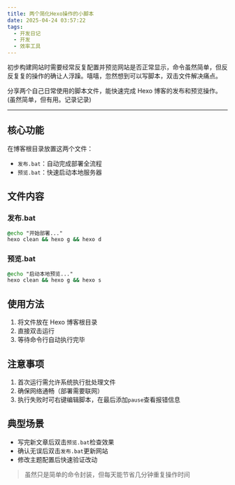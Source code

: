 ```yaml
---
title: 两个简化Hexo操作的小脚本
date: 2025-04-24 03:57:22
tags:
  - 开发日记
  - 开发
  - 效率工具
---
```


初步构建网站时需要经常反复配置并预览网站是否正常显示，命令虽然简单，但反反复复的操作的确让人浮躁。嘻嘻，忽然想到可以写脚本，双击文件解决痛点。

分享两个自己日常使用的脚本文件，能快速完成 Hexo 博客的发布和预览操作。(虽然简单，但有用。记录记录)

---

## 核心功能

在博客根目录放置这两个文件：

- `发布.bat`：自动完成部署全流程
- `预览.bat`：快速启动本地服务器

## 文件内容

### 发布.bat

```bat
@echo "开始部署..."
hexo clean && hexo g && hexo d
```

### 预览.bat

```bat
@echo "启动本地预览..."
hexo clean && hexo g && hexo s
```

## 使用方法

1. 将文件放在 Hexo 博客根目录
2. 直接双击运行
3. 等待命令行自动执行完毕

## 注意事项

1. 首次运行需允许系统执行批处理文件
2. 确保网络通畅（部署需要联网）
3. 执行失败时可右键编辑脚本，在最后添加`pause`查看报错信息

## 典型场景

- 写完新文章后双击`预览.bat`检查效果
- 确认无误后双击`发布.bat`更新网站
- 修改主题配置后快速验证改动

> 虽然只是简单的命令封装，但每天能节省几分钟重复操作时间
